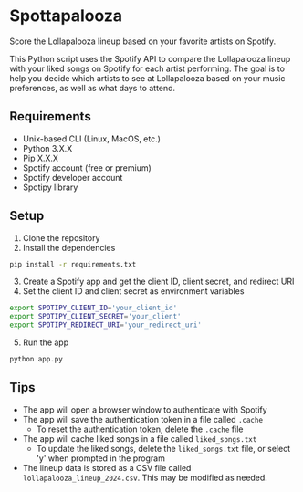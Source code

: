 # Spottapalooza

Score the Lollapalooza lineup based on your favorite artists on Spotify.

This Python script uses the Spotify API to compare the Lollapalooza lineup with your liked songs on Spotify for each artist performing. The goal is to help you decide which artists to see at Lollapalooza based on your music preferences, as well as what days to attend.

## Requirements

-   Unix-based CLI (Linux, MacOS, etc.)
-   Python 3.X.X
-   Pip X.X.X
-   Spotify account (free or premium)
-   Spotify developer account
-   Spotipy library

## Setup

1. Clone the repository
2. Install the dependencies

```bash
pip install -r requirements.txt
```

3. Create a Spotify app and get the client ID, client secret, and redirect URI
4. Set the client ID and client secret as environment variables

```bash
export SPOTIPY_CLIENT_ID='your_client_id'
export SPOTIPY_CLIENT_SECRET='your_client'
export SPOTIPY_REDIRECT_URI='your_redirect_uri'
```

5. Run the app

```bash
python app.py
```

## Tips

-   The app will open a browser window to authenticate with Spotify
-   The app will save the authentication token in a file called `.cache`
    -   To reset the authentication token, delete the `.cache` file
-   The app will cache liked songs in a file called `liked_songs.txt`
    -   To update the liked songs, delete the `liked_songs.txt` file, or select 'y' when prompted in the program
-   The lineup data is stored as a CSV file called `lollapalooza_lineup_2024.csv`. This may be modified as needed.

